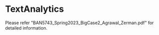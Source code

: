 # TextAnalytics

Please refer "BAN5743_Spring2023_BigCase2_Agrawal_Zerman.pdf" for detailed information.
